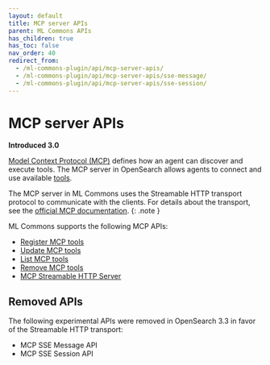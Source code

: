 ```yaml
---
layout: default
title: MCP server APIs
parent: ML Commons APIs
has_children: true
has_toc: false
nav_order: 40
redirect_from: 
  - /ml-commons-plugin/api/mcp-server-apis/
  - /ml-commons-plugin/api/mcp-server-apis/sse-message/
  - /ml-commons-plugin/api/mcp-server-apis/sse-session/
---
```


# MCP server APIs
**Introduced 3.0**

[Model Context Protocol (MCP)](https://modelcontextprotocol.io/introduction) defines how an agent can discover and execute tools. The MCP server in OpenSearch allows agents to connect and use available [tools]({{site.url}}{{site.baseurl}}/ml-commons-plugin/agents-tools/tools/).

The MCP server in ML Commons uses the Streamable HTTP transport protocol to communicate with the clients. For details about the transport, see the [official MCP documentation](https://modelcontextprotocol.io/specification/2025-03-26/basic/transports).
{: .note }

ML Commons supports the following MCP APIs:

- [Register MCP tools]({{site.url}}{{site.baseurl}}/ml-commons-plugin/api/mcp-server-apis/register-mcp-tools/)
- [Update MCP tools]({{site.url}}{{site.baseurl}}/ml-commons-plugin/api/mcp-server-apis/update-mcp-tools/)
- [List MCP tools]({{site.url}}{{site.baseurl}}/ml-commons-plugin/api/mcp-server-apis/list-mcp-tools/)
- [Remove MCP tools]({{site.url}}{{site.baseurl}}/ml-commons-plugin/api/mcp-server-apis/remove-mcp-tools/)
- [MCP Streamable HTTP Server]({{site.url}}{{site.baseurl}}/ml-commons-plugin/api/mcp-server-apis/mcp-server/)

## Removed APIs

The following experimental APIs were removed in OpenSearch 3.3 in favor of the Streamable HTTP transport:

- MCP SSE Message API
- MCP SSE Session API